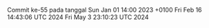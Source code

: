 Commit ke-55 pada tanggal Sun Jan 01 14:00 2023 +0100
Fri Feb 16 14:43:06 UTC 2024
Fri May  3 23:10:23 UTC 2024
